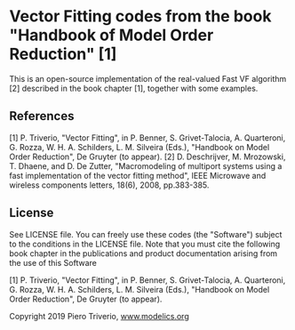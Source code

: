 # Vector Fitting codes from the book "Handbook of Model Order Reduction" [1]

This is an open-source implementation of the real-valued Fast VF algorithm [2] described in the book chapter [1], together with some examples.

## References
[1] P. Triverio, "Vector Fitting", in P. Benner, S. Grivet-Talocia, A. Quarteroni, G. Rozza, W. H. A. Schilders, L. M. Silveira (Eds.), "Handbook on Model Order Reduction", De Gruyter (to appear).
[2] D. Deschrijver, M. Mrozowski, T. Dhaene, and D. De Zutter, "Macromodeling of multiport systems using a fast implementation of the vector fitting method", IEEE Microwave and wireless components letters, 18(6), 2008, pp.383-385.

## License
See LICENSE file. You can freely use these codes (the "Software") subject to the conditions in the LICENSE file. Note that you must cite the following book chapter in the publications and product documentation arising from the use of this Software

[1] P. Triverio, "Vector Fitting", in P. Benner, S. Grivet-Talocia, A. Quarteroni, G. Rozza, W. H. A. Schilders, L. M. Silveira (Eds.), "Handbook on Model Order Reduction", De Gruyter (to appear).
 
Copyright 2019 Piero Triverio, www.modelics.org
